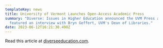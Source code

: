 ```yaml
---
templateKey: news
title: University of Vermont Launches Open-Access Academic Press
summary: "Diverse: Issues in Higher Education announced the UVM Press and
  featured an interview with Bryn Geffert, UVM's Dean of Libraries."
date: 2023-06-12T16:21:30.498Z
---
```

R﻿ead this article at [diverseeducation.com](https://www.diverseeducation.com/campus-climate/article/15540406/university-of-vermont-launches-openaccess-academic-press).